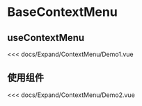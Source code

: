 # BaseContextMenu

## useContextMenu

<ClientOnly>
    <Demo1></Demo1>
</ClientOnly>

<<< docs/Expand/ContextMenu/Demo1.vue

## 使用组件

<ClientOnly>
    <Demo2></Demo2>
</ClientOnly>

<<< docs/Expand/ContextMenu/Demo2.vue

<script setup>
import Demo1 from 'docs/Expand/ContextMenu/Demo1.vue'
import Demo2 from 'docs/Expand/ContextMenu/Demo2.vue'
</script>